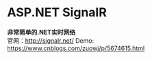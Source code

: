 # ASP.NET SignalR
**非常简单的.NET实时网络** <br/>
官网：http://signalr.net/
Demo: https://www.cnblogs.com/zuowj/p/5674615.html